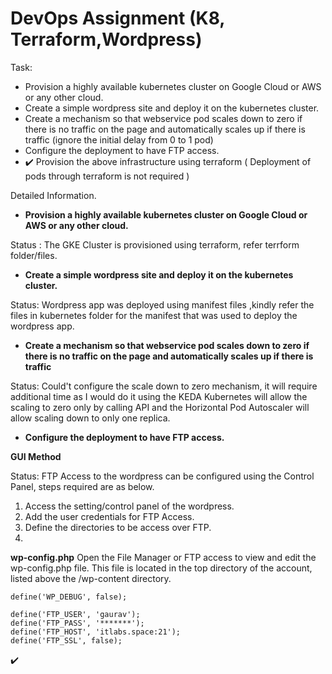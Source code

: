 
# DevOps Assignment (K8, Terraform,Wordpress)


Task:
- Provision a highly available kubernetes cluster on Google Cloud or AWS or any other cloud. 
- Create a simple wordpress site and  deploy it on the kubernetes cluster.
- Create a mechanism so that webservice pod scales down to zero if there is no traffic on the page and automatically scales up if there is traffic (ignore the initial delay from 0 to 1 pod)
- Configure the deployment to have FTP access.
- :heavy_check_mark: Provision the above infrastructure using terraform ( Deployment of pods through terraform is not required )


Detailed Information.

- **Provision a highly available kubernetes cluster on Google Cloud or AWS or any other cloud.**

Status : The GKE Cluster is provisioned using terraform, refer terrform folder/files.

- **Create a simple wordpress site and  deploy it on the kubernetes cluster.**

Status: Wordpress app was deployed using manifest files ,kindly refer the files in kubernetes folder for the manifest that was used to deploy the wordpress app.

- **Create a mechanism so that webservice pod scales down to zero if there is no traffic on the page and automatically scales up if there is traffic**

Status: Could't configure the scale down to zero mechanism, it will require additional time as I would do it using the KEDA 
Kubernetes will allow the scaling to zero only by calling API and the Horizontal Pod Autoscaler will allow scaling down to only one replica.

- **Configure the deployment to have FTP access.**

**GUI Method**
 
Status: FTP Access to the wordpress can be configured using the Control Panel, steps required are as below.
1. Access the setting/control panel of the wordpress.
2. Add the user credentials for FTP Access.
3. Define the directories to be access over FTP.
4. 

**wp-config.php**
Open the File Manager or FTP access to view and edit the wp-config.php file. 
This file is located in the top directory of the account, listed above the /wp-content directory.

```
define('WP_DEBUG', false);

define('FTP_USER', 'gaurav');
define('FTP_PASS', '*******');
define('FTP_HOST', 'itlabs.space:21');
define('FTP_SSL', false);
```


:heavy_check_mark:
